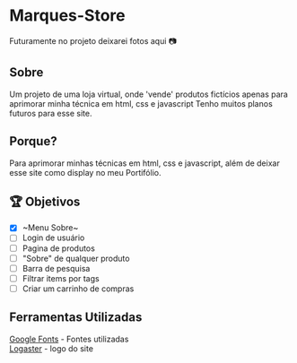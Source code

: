 # Marques-Store 
Futuramente no projeto deixarei fotos aqui 📷

## Sobre
Um projeto de uma loja virtual, onde 'vende' produtos fictícios apenas para aprimorar minha técnica em html, css e javascript
Tenho muitos planos futuros para esse site.

## Porque?
Para aprimorar minhas técnicas em html, css e javascript, além de deixar esse site como display no meu Portifólio.

## 🏆 Objetivos
- [x] ~Menu Sobre~
- [ ] Login de usuário
- [ ] Pagina de produtos
- [ ] "Sobre" de qualquer produto
- [ ] Barra de pesquisa
- [ ] Filtrar items por tags
- [ ] Criar um carrinho de compras

## Ferramentas Utilizadas
[Google Fonts](https://fonts.google.com/) - Fontes utilizadas <br>
[Logaster](https://www.logaster.com.br/) - logo do site
